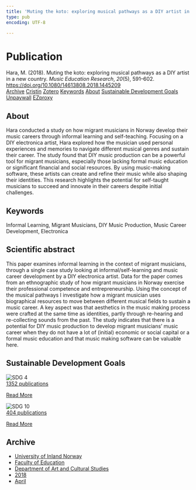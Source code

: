 ```yaml
---
title: 'Muting the koto: exploring musical pathways as a DIY artist in a new country'
type: pub
encoding: UTF-8

---
```

<h1>Publication</h1>
<article id="csl-bib-container-ZZ38GIA8" class="csl-bib-container">
  <div class="csl-bib-body"> <div class="csl-entry">Hara, M. (2018). Muting the koto: exploring musical pathways as a DIY artist in a new country. <i>Music Education Research</i>, <i>20</i>(5), 591–602. <a href="https://doi.org/10.1080/14613808.2018.1445209">https://doi.org/10.1080/14613808.2018.1445209</a></div> </div>
  <div class="csl-bib-buttons">
    <a href="#taxonomy-article-ZZ38GIA8" alt="archive" class="csl-bib-button">Archive</a>
    <a href="https://app.cristin.no/results/show.jsf?id=1577687" alt="Cristin" class="csl-bib-button">Cristin</a>
    <a href="http://zotero.org/groups/5881554/items/ZZ38GIA8" alt="Zotero" class="csl-bib-button">Zotero</a>
    <a href="#keywords-article-ZZ38GIA8" alt="keywords" class="csl-bib-button">Keywords</a>
    <a href="#about-article-ZZ38GIA8" alt="about_pub" class="csl-bib-button">About</a>
    <a href="#sdg-article-ZZ38GIA8" alt="sdg" class="csl-bib-button">Sustainable Development Goals</a>
    <a href="https://doi.org/10.1080/14613808.2018.1445209" alt="Unpaywall" class="csl-bib-button">Unpaywall</a>
    <a href="https://doi.org/10.1080/14613808.2018.1445209" alt="EZproxy" class="csl-bib-button">EZproxy</a>
  </div>
  <div id="csl-bib-meta-container-ZZ38GIA8"></div>
</article>
<div id="csl-bib-meta-ZZ38GIA8" class="csl-bib-meta">
  <article id="about-article-ZZ38GIA8" class="about_pub-article">
    <h1>About</h1>
    Hara conducted a study on how migrant musicians in Norway develop their music careers through informal learning and self-teaching. Focusing on a DIY electronica artist, Hara explored how the musician used personal experiences and memories to navigate different musical genres and sustain their career. The study found that DIY music production can be a powerful tool for migrant musicians, especially those lacking formal music education or significant financial and social resources. By using music-making software, these artists can create and refine their music while also shaping their identities. This research highlights the potential for self-taught musicians to succeed and innovate in their careers despite initial challenges.
  </article>
  <article id="keywords-article-ZZ38GIA8" class="keywords-article">
    <h1>Keywords</h1>
    Informal Learning, Migrant Musicians, DIY Music Production, Music Career Development, Electronica
  </article>
  <article id="abstract-article-ZZ38GIA8" class="abstract-article">
    <h1>Scientific abstract</h1>
    This paper examines informal learning in the context of migrant musicians, through a single case study looking at informal/self-learning and music career development by a DIY electronica artist. Data for the paper comes from an ethnographic study of how migrant musicians in Norway exercise their professional competence and entrepreneurship. Using the concept of the musical pathways I investigate how a migrant musician uses biographical resources to move between different musical fields to sustain a music career. A key aspect was that aesthetics in the music making process were crafted at the same time as identities, partly through re-hearing and re-collecting sounds from the past. The study indicates that there is a potential for DIY music production to develop migrant musicians’ music career when they do not have a lot of (initial) economic or social capital or a formal music education and that music making software can be valuable here.
  </article>
  <article id="sdg-article-ZZ38GIA8" class="sdg-article">
    <h1>Sustainable Development Goals</h1>
    <div class="sdg-container"><div id="sdg4" class="sdg">
        <img src="{{< params subfolder >}}images/sdg/sdg04_en.png" class="image" alt="SDG 4">
        <div class="sdg-overlay">
          <a href="/en/archive/?key=?sdg=4#archive" class="sdg-publication-count"><span>1352</span> publications</a>
          <p><a href="https://sdgs.un.org/goals/goal4" class="sdg-read-more">Read More</a></p>
        </div>
      </div> <div id="sdg10" class="sdg">
        <img src="{{< params subfolder >}}images/sdg/sdg10_en.png" class="image" alt="SDG 10">
        <div class="sdg-overlay">
          <a href="/en/archive/?key=?sdg=10#archive" class="sdg-publication-count"><span>404</span> publications</a>
          <p><a href="https://sdgs.un.org/goals/goal10" class="sdg-read-more">Read More</a></p>
        </div>
      </div></div>
  </article>
  <article id="taxonomy-article-ZZ38GIA8" class="taxonomy-article">
    <h1>Archive</h1>
    <ul>
      <li>
        <a href="/en/archive/?key=3DCRN523">University of Inland Norway</a>
      </li>
      <li>
        <a href="/en/archive/?key=WYNZA47F">Faculty of Education</a>
      </li>
      <li>
        <a href="/en/archive/?key=VBB2T4VJ">Department of Art and Cultural Studies</a>
      </li>
      <li>
        <a href="/en/archive/?key=83ZSF7H3">2018</a>
      </li>
      <li>
        <a href="/en/archive/?key=CTTRH9J6">April</a>
      </li>
    </ul>
  </article>
</div>
